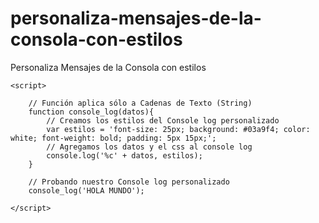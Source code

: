 # personaliza-mensajes-de-la-consola-con-estilos
Personaliza Mensajes de la Consola con estilos


    <script>

        // Función aplica sólo a Cadenas de Texto (String)
        function console_log(datos){
            // Creamos los estilos del Console log personalizado
            var estilos = 'font-size: 25px; background: #03a9f4; color: white; font-weight: bold; padding: 5px 15px;';
            // Agregamos los datos y el css al console log
            console.log('%c' + datos, estilos);
        }

        // Probando nuestro Console log personalizado
        console_log('HOLA MUNDO');

    </script>
